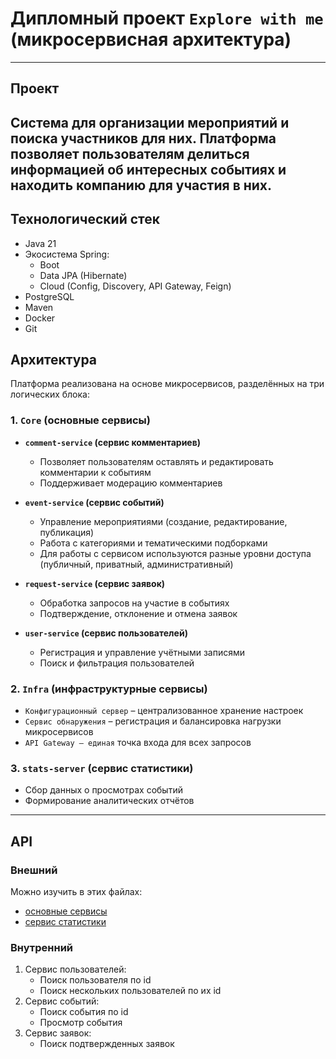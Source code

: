 # Дипломный проект `Explore with me` (микросервисная архитектура)

---

## Проект
Система для организации мероприятий и поиска участников для них. Платформа позволяет пользователям 
делиться информацией об интересных событиях и находить компанию для участия в них.
---

## Технологический стек
- Java 21
- Экосистема Spring:
  - Boot
  - Data JPA (Hibernate)
  - Cloud (Config, Discovery, API Gateway, Feign)
- PostgreSQL
- Maven
- Docker
- Git

## Архитектура
Платформа реализована на основе микросервисов, разделённых на три логических блока:


### 1. `Core` (основные сервисы)

* **`comment-service` (сервис комментариев)**
  * Позволяет пользователям оставлять и редактировать комментарии к событиям
  * Поддерживает модерацию комментариев

* **`event-service` (сервис событий)**
  * Управление мероприятиями (создание, редактирование, публикация)
  * Работа с категориями и тематическими подборками
  * Для работы с сервисом используются разные уровни доступа (публичный, приватный, административный)

* **`request-service` (сервис заявок)**
  * Обработка запросов на участие в событиях
  * Подтверждение, отклонение и отмена заявок

* **`user-service` (сервис пользователей)**
  * Регистрация и управление учётными записями
  * Поиск и фильтрация пользователей

### 2. `Infra` (инфраструктурные сервисы)
* `Конфигурационный сервер` – централизованное хранение настроек
* `Сервис обнаружения` – регистрация и балансировка нагрузки микросервисов
* `API Gateway – единая` точка входа для всех запросов

### 3. `stats-server` (сервис статистики)
* Сбор данных о просмотрах событий
* Формирование аналитических отчётов

---

## API

### Внешний
Можно изучить в этих файлах:
- [основные сервисы](ewm-main-service-spec.json)
- [сервис статистики](ewm-stats-service-spec.json)

### Внутренний
1. Сервис пользователей:
   - Поиск пользователя по id
   - Поиск нескольких пользователей по их id
2. Сервис событий:
   - Поиск события по id
   - Просмотр события
3. Сервис заявок:
   - Поиск подтвержденных заявок
